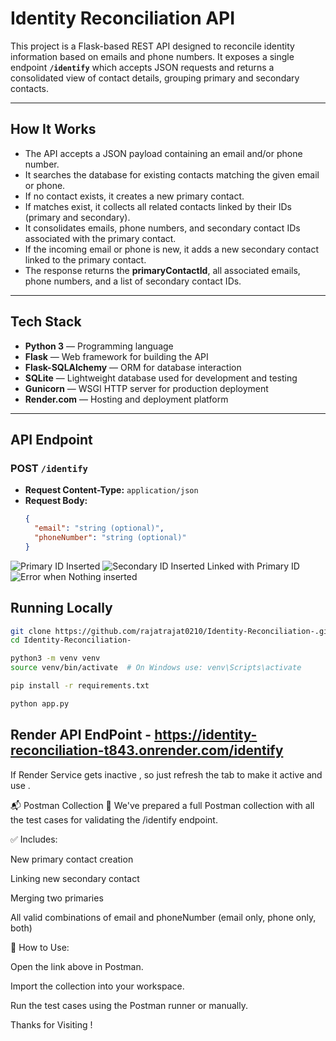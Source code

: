 # Identity Reconciliation API

This project is a Flask-based REST API designed to reconcile identity information based on emails and phone numbers. It exposes a single endpoint **`/identify`** which accepts JSON requests and returns a consolidated view of contact details, grouping primary and secondary contacts.

---

## How It Works

- The API accepts a JSON payload containing an email and/or phone number.
- It searches the database for existing contacts matching the given email or phone.
- If no contact exists, it creates a new primary contact.
- If matches exist, it collects all related contacts linked by their IDs (primary and secondary).
- It consolidates emails, phone numbers, and secondary contact IDs associated with the primary contact.
- If the incoming email or phone is new, it adds a new secondary contact linked to the primary contact.
- The response returns the **primaryContactId**, all associated emails, phone numbers, and a list of secondary contact IDs.

---

## Tech Stack

- **Python 3** — Programming language
- **Flask** — Web framework for building the API
- **Flask-SQLAlchemy** — ORM for database interaction
- **SQLite** — Lightweight database used for development and testing
- **Gunicorn** — WSGI HTTP server for production deployment
- **Render.com** — Hosting and deployment platform

---

## API Endpoint

### POST `/identify`

- **Request Content-Type:** `application/json`
- **Request Body:**  
  ```json
  {
    "email": "string (optional)",
    "phoneNumber": "string (optional)"
  }
![Primary ID Inserted](https://github.com/rajatrajat0210/Identity-Reconciliation/blob/main/PrimaryId.png?raw=true)
![Secondary ID Inserted Linked with Primary ID](https://github.com/rajatrajat0210/Identity-Reconciliation/blob/main/SecondaryId.png?raw=true)
![Error when Nothing inserted](https://github.com/rajatrajat0210/Identity-Reconciliation/blob/main/Error.png?raw=true)


## Running Locally
```bash
git clone https://github.com/rajatrajat0210/Identity-Reconciliation-.git
cd Identity-Reconciliation-
```
```bash
python3 -m venv venv
source venv/bin/activate  # On Windows use: venv\Scripts\activate
```
```bash
pip install -r requirements.txt
```
```bash
python app.py
```
## Render API EndPoint  - https://identity-reconciliation-t843.onrender.com/identify
If Render Service gets inactive , so just refresh the tab to make it active and use . 

📬 Postman Collection
🧪 We've prepared a full Postman collection with all the test cases for validating the /identify endpoint.

✅ Includes:

New primary contact creation

Linking new secondary contact

Merging two primaries

All valid combinations of email and phoneNumber (email only, phone only, both)

📌 How to Use:

Open the link above in Postman.

Import the collection into your workspace.

Run the test cases using the Postman runner or manually.

Thanks for Visiting ! 
